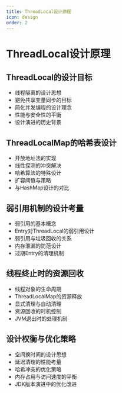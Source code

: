 ```yaml
---
title: ThreadLocal设计原理
icon: design
order: 2
---
```


# ThreadLocal设计原理

## ThreadLocal的设计目标

- 线程隔离的设计思想
- 避免共享变量同步的目标
- 简化并发编程的设计理念
- 性能与安全性的平衡
- 设计演进的历史背景

## ThreadLocalMap的哈希表设计

- 开放地址法的实现
- 线性探测的冲突解决
- 哈希算法的特殊设计
- 扩容阈值与策略
- 与HashMap设计的对比

## 弱引用机制的设计考量

- 弱引用的基本概念
- Entry对ThreadLocal的弱引用设计
- 弱引用与垃圾回收的关系
- 内存泄漏的防范设计
- 过期Entry的清理机制

## 线程终止时的资源回收

- 线程对象的生命周期
- ThreadLocalMap的资源释放
- 显式清理与自动清理
- 资源回收的时机控制
- JVM退出时的处理机制

## 设计权衡与优化策略

- 空间换时间的设计思想
- 延迟清理的性能考量
- 哈希冲突的优化策略
- 内存占用与访问速度的平衡
- JDK版本演进中的优化改进
